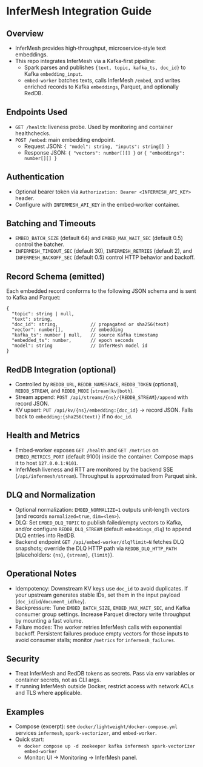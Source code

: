 InferMesh Integration Guide
===========================

Overview
--------
- InferMesh provides high‑throughput, microservice‑style text embeddings.
- This repo integrates InferMesh via a Kafka‑first pipeline:
  - Spark parses and publishes `{text, topic, kafka_ts, doc_id}` to Kafka `embedding_input`.
  - `embed-worker` batches texts, calls InferMesh `/embed`, and writes enriched records to Kafka `embeddings`, Parquet, and optionally RedDB.

Endpoints Used
--------------
- `GET /health`: liveness probe. Used by monitoring and container healthchecks.
- `POST /embed`: main embedding endpoint.
  - Request JSON: `{ "model": string, "inputs": string[] }`
  - Response JSON: `{ "vectors": number[][] }` or `{ "embeddings": number[][] }`

Authentication
--------------
- Optional bearer token via `Authorization: Bearer <INFERMESH_API_KEY>` header.
- Configure with `INFERMESH_API_KEY` in the embed‑worker container.

Batching and Timeouts
---------------------
- `EMBED_BATCH_SIZE` (default 64) and `EMBED_MAX_WAIT_SEC` (default 0.5) control the batcher.
- `INFERMESH_TIMEOUT_SEC` (default 30), `INFERMESH_RETRIES` (default 2), and `INFERMESH_BACKOFF_SEC` (default 0.5) control HTTP behavior and backoff.

Record Schema (emitted)
-----------------------
Each embedded record conforms to the following JSON schema and is sent to Kafka and Parquet:
```
{
  "topic": string | null,
  "text": string,
  "doc_id": string,            // propagated or sha256(text)
  "vector": number[],          // embedding
  "kafka_ts": number | null,   // source Kafka timestamp
  "embedded_ts": number,       // epoch seconds
  "model": string              // InferMesh model id
}
```

RedDB Integration (optional)
----------------------------
- Controlled by `REDDB_URL`, `REDDB_NAMESPACE`, `REDDB_TOKEN` (optional), `REDDB_STREAM`, and `REDDB_MODE` (`stream|kv|both`).
- Stream append: `POST /api/streams/{ns}/{REDDB_STREAM}/append` with record JSON.
- KV upsert: `PUT /api/kv/{ns}/embedding:{doc_id}` → record JSON. Falls back to `embedding:{sha256(text)}` if no `doc_id`.

Health and Metrics
------------------
- Embed‑worker exposes `GET /health` and `GET /metrics` on `EMBED_METRICS_PORT` (default 9100) inside the container. Compose maps it to host `127.0.0.1:9101`.
- InferMesh liveness and RTT are monitored by the backend SSE (`/api/infermesh/stream`). Throughput is approximated from Parquet sink.

DLQ and Normalization
---------------------
- Optional normalization: `EMBED_NORMALIZE=1` outputs unit‑length vectors (and records `normalized=true`, `dim=<len>`).
- DLQ: Set `EMBED_DLQ_TOPIC` to publish failed/empty vectors to Kafka, and/or configure `REDDB_DLQ_STREAM` (default `embeddings_dlq`) to append DLQ entries into RedDB.
- Backend endpoint `GET /api/embed-worker/dlq?limit=N` fetches DLQ snapshots; override the DLQ HTTP path via `REDDB_DLQ_HTTP_PATH` (placeholders: `{ns}`, `{stream}`, `{limit}`).

Operational Notes
-----------------
- Idempotency: Downstream KV keys use `doc_id` to avoid duplicates. If your upstream generates stable IDs, set them in the input payload (`doc_id`/`id`/`document_id`/`key`).
- Backpressure: Tune `EMBED_BATCH_SIZE`, `EMBED_MAX_WAIT_SEC`, and Kafka consumer group settings. Increase Parquet directory write throughput by mounting a fast volume.
- Failure modes: The worker retries InferMesh calls with exponential backoff. Persistent failures produce empty vectors for those inputs to avoid consumer stalls; monitor `/metrics` for `infermesh_failures`.

Security
--------
- Treat InferMesh and RedDB tokens as secrets. Pass via env variables or container secrets, not as CLI args.
- If running InferMesh outside Docker, restrict access with network ACLs and TLS where applicable.

Examples
--------
- Compose (excerpt): see `docker/lightweight/docker-compose.yml` services `infermesh`, `spark-vectorizer`, and `embed-worker`.
- Quick start:
  - `docker compose up -d zookeeper kafka infermesh spark-vectorizer embed-worker`
  - Monitor: UI → Monitoring → InferMesh panel.
